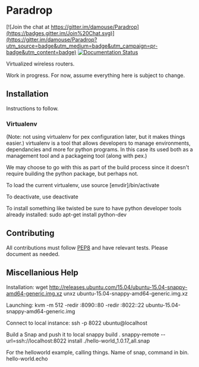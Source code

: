 # Paradrop

[![Join the chat at https://gitter.im/damouse/Paradrop](https://badges.gitter.im/Join%20Chat.svg)](https://gitter.im/damouse/Paradrop?utm_source=badge&utm_medium=badge&utm_campaign=pr-badge&utm_content=badge)
[![Documentation Status](https://readthedocs.org/projects/paradrop/badge/?version=latest)](https://readthedocs.org/projects/paradrop/?badge=latest)


Virtualized wireless routers. 

Work in progress. For now, assume everything here is subject to change. 

## Installation
Instructions to follow. 

### Virtualenv
(Note: not using virtualenv for pex configuration later, but it makes things easier.)
virtualenv is a tool that allows developers to manage environments, dependancies and more for python programs. In this case its used both as a management tool and a packageing tool (along with pex.)

We may choose to go with this as part of the build process since it doesn't require building the python package, but perhaps not. 

To load the current virtualenv, use 
    source [envdir]/bin/activate

To deactivate, use
    deactivate

To install something like twisted be sure to have python developer tools already installed:
    sudo apt-get install python-dev

## Contributing
All contributions must follow [PEP8](https://www.python.org/dev/peps/pep-0008/) and have relevant tests. Please document as needed. 

## Miscellanious Help


Installation: 
  wget http://releases.ubuntu.com/15.04/ubuntu-15.04-snappy-amd64-generic.img.xz
  unxz ubuntu-15.04-snappy-amd64-generic.img.xz

Launching:
  kvm -m 512 -redir :8090::80 -redir :8022::22 ubuntu-15.04-snappy-amd64-generic.img

Connect to local instance:
  ssh -p 8022 ubuntu@localhost

Build a Snap and push it to local
  snappy build .
  snappy-remote --url=ssh://localhost:8022 install ./hello-world_1.0.17_all.snap

For the helloworld example, calling things. Name of snap, command in bin.
  hello-world.echo
